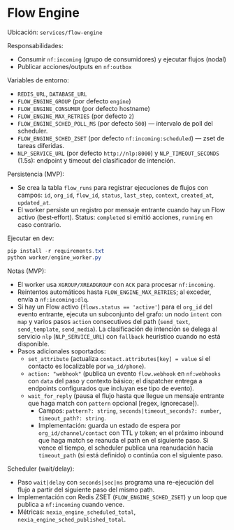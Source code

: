 # Flow Engine

Ubicación: `services/flow-engine`

Responsabilidades:
- Consumir `nf:incoming` (grupo de consumidores) y ejecutar flujos (nodal)
- Publicar acciones/outputs en `nf:outbox`

Variables de entorno:
- `REDIS_URL`, `DATABASE_URL`
- `FLOW_ENGINE_GROUP` (por defecto `engine`)
- `FLOW_ENGINE_CONSUMER` (por defecto hostname)
- `FLOW_ENGINE_MAX_RETRIES` (por defecto `2`)
- `FLOW_ENGINE_SCHED_POLL_MS` (por defecto `500`) — intervalo de poll del scheduler.
- `FLOW_ENGINE_SCHED_ZSET` (por defecto `nf:incoming:scheduled`) — zset de tareas diferidas.
- `NLP_SERVICE_URL` (por defecto `http://nlp:8000`) y `NLP_TIMEOUT_SECONDS` (1.5s): endpoint y timeout del clasificador de intención.

Persistencia (MVP):
- Se crea la tabla `flow_runs` para registrar ejecuciones de flujos con campos: `id`, `org_id`, `flow_id`, `status`, `last_step`, `context`, `created_at`, `updated_at`.
- El worker persiste un registro por mensaje entrante cuando hay un Flow activo (best‑effort). Status: `completed` si emitió acciones, `running` en caso contrario.

Ejecutar en dev:
```powershell
pip install -r requirements.txt
python worker/engine_worker.py
```

Notas (MVP):
- El worker usa `XGROUP/XREADGROUP` con `ACK` para procesar `nf:incoming`.
- Reintentos automáticos hasta `FLOW_ENGINE_MAX_RETRIES`; al exceder, envía a `nf:incoming:dlq`.
- Si hay un Flow activo (`flows.status == 'active'`) para el `org_id` del evento entrante, ejecuta un subconjunto del grafo: un nodo `intent` con `map` y varios pasos `action` consecutivos del path (`send_text`, `send_template`, `send_media`). La clasificación de intención se delega al servicio `nlp` (`NLP_SERVICE_URL`) con `fallback` heurístico cuando no está disponible.
- Pasos adicionales soportados:
  - `set_attribute` (actualiza `contact.attributes[key] = value` si el contacto es localizable por `wa_id/phone`).
  - `action: "webhook"` (publica un evento `flow.webhook` en `nf:webhooks` con `data` del paso y contexto básico; el dispatcher entrega a endpoints configurados que incluyan ese tipo de evento).
  - `wait_for_reply` (pausa el flujo hasta que llegue un mensaje entrante que haga match con `pattern` opcional [regex, ignorecase]).
    - Campos: `pattern?: string`, `seconds|timeout_seconds?: number`, `timeout_path?: string`.
    - Implementación: guarda un estado de espera por `org_id/channel/contact` con TTL y token; en el próximo inbound que haga match se reanuda el path en el siguiente paso. Si vence el tiempo, el scheduler publica una reanudación hacia `timeout_path` (si está definido) o continúa con el siguiente paso.

Scheduler (wait/delay):
- Paso `wait|delay` con `seconds|sec|ms` programa una re-ejecución del flujo a partir del siguiente paso del mismo path.
- Implementación con Redis ZSET (`FLOW_ENGINE_SCHED_ZSET`) y un loop que publica a `nf:incoming` cuando vence.
- Métricas: `nexia_engine_scheduled_total`, `nexia_engine_sched_published_total`.
